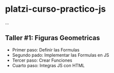 # platzi-curso-practico-js

...

## Taller #1: Figuras Geometricas

- Primer paso: Definir las Formulas
- Segundo pado: Implementar las Formulas en JS
- Tercer paso: Crear Funciones
- Cuarto paso: Integras JS con HTML